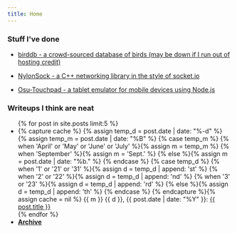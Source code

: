 ```yaml
---
title: Home
---
```


### Stuff I've done

- [birddb - a crowd-sourced database of birds (may be down if I run out of hosting credit)](https://birddb.wileyy.com)

- [NylonSock - a C++ networking library in the style of socket.io](https://github.com/wileyyugioh/NylonSock)

- [Osu-Touchpad - a tablet emulator for mobile devices using Node.js](https://github.com/wileyyugioh/Osu-Touchpad)

### Writeups I think are neat

<ul>
    {% for post in site.posts limit:5 %}
    <li>
    {% capture cache %}
        {% assign temp_d = post.date | date: "%-d" %} 
        {% assign temp_m = post.date | date: "%B" %} 
        {% case temp_m %}
            {% when 'April' or 'May' or 'June' or 'July' %}{% assign m = temp_m %}
            {% when 'September' %}{% assign m = 'Sept.' %}
            {% else %}{% assign m = post.date | date: "%b." %}
        {% endcase %}
        {% case temp_d %}
            {% when '1' or '21' or '31' %}{% assign d = temp_d | append: 'st' %}
            {% when '2' or '22' %}{% assign d = temp_d | append: 'nd' %}
            {% when '3' or '23' %}{% assign d = temp_d | append: 'rd' %}
            {% else %}{% assign d = temp_d | append: 'th' %}
        {% endcase %}
    {% endcapture %}{% assign cache = nil %}
    {{ m }} {{ d }}, {{ post.date | date: "%Y" }}: <a href="{{ post.url }}">{{ post.title }}</a>
    </li>
    {% endfor %}
    <li><a href="/archive"><strong>Archive</strong></a></li>
</ul>
